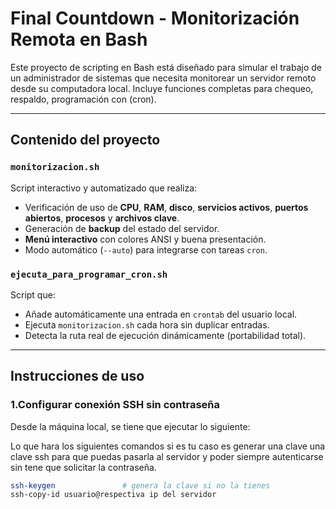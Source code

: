 # Final Countdown - Monitorización Remota en Bash

Este proyecto de scripting en Bash está diseñado para simular el trabajo de un administrador de sistemas que necesita monitorear un servidor remoto desde su computadora local. Incluye funciones completas para chequeo, respaldo, programación con (cron).

---

## Contenido del proyecto

### `monitorizacion.sh`
Script interactivo y automatizado que realiza:
- Verificación de uso de **CPU**, **RAM**, **disco**, **servicios activos**, **puertos abiertos**, **procesos** y **archivos clave**.
- Generación de **backup** del estado del servidor.
- **Menú interactivo** con colores ANSI y buena presentación.
- Modo automático (`--auto`) para integrarse con tareas `cron`.

### `ejecuta_para_programar_cron.sh`
Script que:
- Añade automáticamente una entrada en `crontab` del usuario local.
- Ejecuta `monitorizacion.sh` cada hora sin duplicar entradas.
- Detecta la ruta real de ejecución dinámicamente (portabilidad total).

---

## Instrucciones de uso

### 1.Configurar conexión SSH sin contraseña
Desde la máquina local, se tiene que ejecutar lo siguiente:

Lo que hara los siguientes comandos si es tu caso es generar una clave
una clave ssh para que puedas pasarla al servidor y poder siempre autenticarse sin tene que 
solicitar la contraseña.
```bash
ssh-keygen               # genera la clave si no la tienes
ssh-copy-id usuario@respectiva ip del servidor


